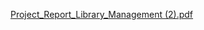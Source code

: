 [Project_Report_Library_Management (2).pdf](https://github.com/user-attachments/files/20275082/Project_Report_Library_Management.2.pdf)
